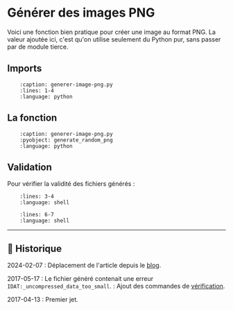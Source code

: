 # Générer des images PNG

Voici une fonction bien pratique pour créer une image au format PNG. La valeur ajoutée ici, c'est qu'on utilise seulement du Python pur, sans passer par de module tierce.

## Imports

```{literalinclude} snippets/generer-image-png.py
    :caption: generer-image-png.py
    :lines: 1-4
    :language: python
```

## La fonction

```{literalinclude} snippets/generer-image-png.py
    :caption: generer-image-png.py
    :pyobject: generate_random_png
    :language: python
```

## Validation

Pour vérifier la validité des fichiers générés :

```{literalinclude} snippets/generer-image-png.sh
    :lines: 3-4
    :language: shell
```

```{literalinclude} snippets/generer-image-png.sh
    :lines: 6-7
    :language: shell
```

---

## 📜 Historique

2024-02-07
: Déplacement de l'article depuis le [blog](https://www.tiger-222.fr/?d=2017/04/13/10/20/59-creer-des-images-png-valides-pour-vos-tests).

2017-05-17
: Le fichier généré contenait une erreur `IDAT:_uncompressed_data_too_small`.
: Ajout des commandes de [vérification](#validation).

2017-04-13
: Premier jet.
